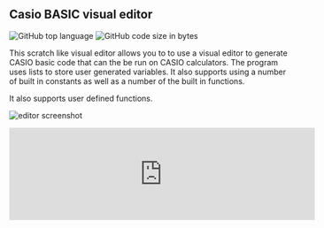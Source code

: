 ## Casio BASIC visual editor
<!-- META A scratch-like visual editor for the CASIO basic language (for calculators) META -->
![GitHub top language](https://img.shields.io/github/languages/top/ollielynas/casio-basic-visual-editor)
![GitHub code size in bytes](https://img.shields.io/github/languages/code-size/ollielynas/casio-basic-visual-editor)

This scratch like visual editor allows you to to use a visual editor to generate CASIO basic code that can the be run on CASIO calculators. The program uses lists to store user generated variables. It also supports using a number of built in constants as well as a number of the built in functions.  

It also supports user defined functions. 

![editor screenshot](https://img.itch.zone/aW1hZ2UvMjA3NjIzNS8xMjIxMjcyMS5wbmc=/794x1000/qdV9yq.png)

<iframe frameborder="0" src="https://itch.io/embed/2076235?linkback=true" width="552" height="167"><a href="https://ollie-lynas.itch.io/casio-basic-visual">Casio BASIC visual editor by Ollie lynas</a></iframe>

<!-- LAST EDITED 1699426139 LAST EDITED-->